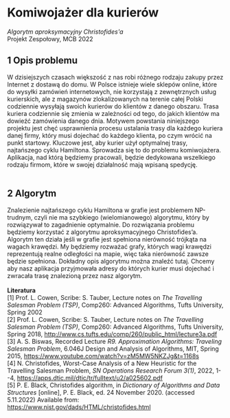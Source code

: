 # Komiwojażer dla kurierów  
*Algorytm aproksymacyjny Christofides'a*   
Projekt Zespołowy, MCB 2022
<br />  
## 1 Opis problemu  
W dzisiejszych czasach większość z nas robi różnego rodzaju zakupy przez Internet z dostawą do domu. W Polsce istnieje wiele sklepów online, które do wysyłki
zamówień internetowych, nie korzystają z zewnętrznych usług kurierskich, ale z
magazynów zlokalizowanych na terenie całej Polski codziennie wysyłają swoich
kurierów do klientów z danego obszaru. Trasa kuriera codziennie się zmienia w
zależności od tego, do jakich klientów ma dowieźć zamówienia danego dnia. Motywem powstania niniejszego projektu jest chęć usprawnienia procesu ustalania
trasy dla każdego kuriera danej firmy, który musi dojechać do każdego klienta,
po czym wrócić na punkt startowy. Kluczowe jest, aby kurier użył optymalnej
trasy, najtańszego cyklu Hamiltona. Sprowadza się to do problemu komiwojażera. Aplikacja, nad którą będziemy pracowali, będzie dedykowana wszelkiego
rodzaju firmom, które w swojej działalność mają wpisaną spedycję.  
<br/>
## 2 Algorytm  
Znalezienie najtańszego cyklu Hamiltona w grafie jest problemem NP-trudnym,
czyli nie ma szybkiego (wielomianowego) algorytmu, który by rozwiązywał to
zagadnienie optymalnie. Do rozwiązania problemu będziemy korzystać z algorytmu aproksymacyjnego Christofides’a. Algorytm ten działa jeśli w grafie jest
spełniona nierówność trójkąta na wagach krawędzi. My będziemy rozważać grafy, których wagi krawędzi reprezentują realne odległości na mapie, więc taka
nierówność zawsze będzie spełniona. Dokładny opis algorytmu można znaleźć
tutaj. Chcemy aby nasz aplikacja przyjmowała adresy do których kurier musi
dojechać i zwracała trasę znalezioną przez nasz algorytm.  
<br/>
**Literatura**  
[1] Prof. L. Cowen, Scribe: S. Tauber, Lecture notes on *The Travelling Salesman
Problem (TSP)*, Comp260: Advanced Algorithms, Tufts University, Spring
2002  
[2] Prof. L. Cowen, Scribe: S. Tauber, Lecture notes on *The Travelling Salesman
Problem (TSP)*, Comp260: Advanced Algorithms, Tufts University, Spring
2018, http://www.cs.tufts.edu/comp/260/public_html/lecture3a.pdf  
[3] A. S. Biswas, Recorded Lecture *R9. Approximation Algorithms: Traveling Salesman Problem*, 6.046J Design and Analysis of Algorithms, MIT, Spring 2015, https://www.youtube.com/watch?v=zM5MW5NKZJg&t=1168s  
[4] N. Christofides, Worst-Case Analysis of a New Heuristic
for the Travelling Salesman Problem, *SN Operations Research Forum 3(1)*, 2022, 1--4, https://apps.dtic.mil/dtic/tr/fulltext/u2/a025602.pdf  
[5] P. E. Black, Christofides algorithm, in *Dictionary of Algorithms and Data Structures* [online], P. E. Black, ed. 24 November 2020. (accessed 5.11.2022) Available from: https://www.nist.gov/dads/HTML/christofides.html
